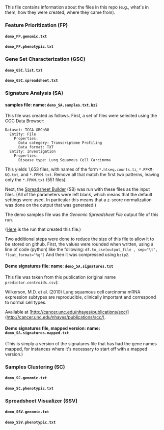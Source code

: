 

This file contains information about the files in this repo (e.g., what's in them, how they were created, where they came from).


### Feature Prioritization (FP)

#### `demo_FP.genomic.txt`
#### `demo_FP.phenotypic.txt`


### Gene Set Characterization (GSC)

#### `demo_GSC.list.txt`
#### `demo_GSC.spreadsheet.txt`


### Signature Analysis (SA)

#### samples file: name: `demo_SA.samples.txt.bz2`

This file was created as follows.  First, a set of files were selected using the CGC Data Browser:
```
Dataset: TCGA GRCh38
  Entity: File
    Properties:
      Data category: Transcriptome Profiling
      Data format: TXT
  Entity: Investigation
    Properties:
      Disease type: Lung Squamous Cell Carcinoma
```

This yields 1,653 files, with names of the form `*.htseq.counts.tz`, `*.FPKM-UQ.txt`, and `*.FPKM.txt`.  Remove all that match the first two patterns, leaving only the `*.FPKM.txt` (551 files).

Next, the [Spreadsheet Builder](https://cgc.sbgenomics.com/u/mepstein/geneprioritization/apps/#mepstein/geneprioritization/spreadsheet-builder/25) (SB) was run with these files as the input files.  (All of the parameters were left blank, which means that the default settings were used. In particular this means that a z-score normalization was done on the output that was generated.)

The demo samples file was the *Genomic Spreadsheet File* output file of this run.

([Here](https://cgc.sbgenomics.com/u/mepstein/geneprioritization/tasks/e92155f4-c02d-4b9e-b717-279f9ca1ee17/) is the run that created this file.)

Two additional steps were done to reduce the size of this file to allow it to be stored on github.  First, the values were rounded when written, using a line of code (python) like the following:
```df.to_csv(output_file , sep="\t", float_format="%g")```
And then it was compressed using `bzip2`.

#### Demo signatures file: name: `demo_SA.signatures.txt`

This file was taken from this publication (original name `predictor.centroids.csv`):

Wilkerson, M.D. et al. (2010) Lung squamous cell carcinoma mRNA expression subtypes are reproducible, clinically important and correspond to normal cell types.

Available at [http://cancer.unc.edu/nhayes/publications/scc/](http://cancer.unc.edu/nhayes/publications/scc/).

#### Demo signatures file, mapped version: name: `demo_SA.signatures.mapped.txt`

(This is simply a version of the signatures file that has had the gene names mapped, for instances where it's necessary to start off with a mapped version.)


### Samples Clustering (SC)

#### `demo_SC.genomic.txt`
#### `demo_SC.phenotypic.txt`


### Spreadsheet Visualizer (SSV)

#### `demo_SSV.genomic.txt`
#### `demo_SSV.phenotypic.txt`



